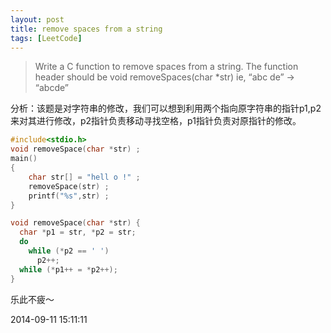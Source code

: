 ```yaml
---
layout: post
title: remove spaces from a string
tags: [LeetCode]
---
```


> Write a C function to remove spaces from a string. The function header should be
> void removeSpaces(char *str)
> ie, “abc de” -> “abcde”

分析：该题是对字符串的修改，我们可以想到利用两个指向原字符串的指针p1,p2来对其进行修改，p2指针负责移动寻找空格，p1指针负责对原指针的修改。

```c
#include<stdio.h>
void removeSpace(char *str) ;
main()
{
    char str[] = "hell o !" ;
    removeSpace(str) ;
    printf("%s",str) ;
}

void removeSpace(char *str) {
  char *p1 = str, *p2 = str;
  do 
    while (*p2 == ' ')
      p2++;
  while (*p1++ = *p2++);
}
```


乐此不疲～

2014-09-11 15:11:11
